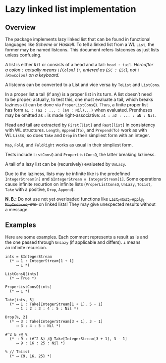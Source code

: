 # Lazy linked list implementation #

## Overview

The package implements lazy linked list that can be found in functional languages like _Scheme_ or _Haskell_.
To tell a linked list from a WL `List`, the former may be named listcons.
This document refers listconses as just lists unless confusing.

A list is either `Nil` or consists of a head and a tail: `head : tail`.
*Hereafter a colon `:` actually means `\[Colon]` (`∶`, entered as `ESC : ESC`), not `\[RawColon]` on a keyboard.*

A listcons can be converted to a List and vice versa by `ToList` and `ListCons`.

In a proper list a tail (if any) is a proper list in its turn.
A list doesn’t need to be proper; actually, to test this, one must evaluate a tail, which breaks laziness
(it can be done via `ProperListConsQ`).
Thus, a finite proper list has form `a1 : (a2 : ... : (aN : Nil)...)` when evaluated.
Prentheses may be omitted as `:` is made right-associative: `a1 : a2 : ... : aN : Nil`.

Head and tail are extracted by `First[list]` and `Rest[list]` in consistency with WL structures.
`Length`, `Append(To)`, and `Prepend(To)` work as with WL `List`s; so does `Take` and `Drop` in their simpliest form with an integer.

`Map`, `Fold`, and `FoldRight` works as usual in their simpliest form.

Tests include `ListConsQ` and `ProperListConsQ`, the latter breaking laziness.

A tail of a lazy list can be (recursively) evalueted by `UnLazy`.

Due to the laziness, lists may be infinite like is the predefined `IntegerStream[n]` and `$IntegerStream ≡ IntegerStream[1]`.
Some operations cause infinite recurtion on infinite lists (`ProperListConsQ`, `UnLazy`, `ToList`, `Take` with a positive, `Drop`, `Append`).

__N. B.:__ Do not use not yet overloaded functions like ~~`Last`, `Most`, `Apply`, `MapIndexed`, etc.~~ on linked lists!
They may give unexpected results without a message.


## Examples

Here are some examples. Each comment represents a result as is and the one passed through `UnLazy` (if applicable and differs).
`⟂` means an infinite recursion.

```mma
ints = $IntegerStream
  (* ⟶ 1 : IntegerStream[1 + 1]
     ⟶ ⟂ *)

ListConsQ[ints]
  (* ⟶ True *)

ProperListConsQ[ints]
  (* ⟶ ⟂ *)

Take[ints, 5]
  (* ⟶ 1 : Take[IntegerStream[1 + 1], 5 - 1]
     ⟶ 1 : 2 : 3 : 4 : 5 : Nil *)

Drop[%, 2]
  (* ⟶ 3 : Take[IntegerStream[3 + 1], 3 - 1]
     ⟶ 3 : 4 : 5 : Nil *)

#^2 & /@ %
  (* ⟶ 9 : (#^2 &) /@ Take[IntegerStream[3 + 1], 3 - 1]
     ⟶ 9 : 16 : 25 : Nil *)

% // ToList
  (* ⟶ {9, 16, 25} *)
```
